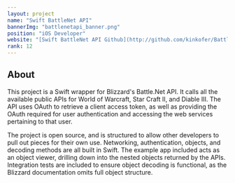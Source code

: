 ```yaml
---
layout: project
name: "Swift BattleNet API"
bannerImg: "battlenetapi_banner.png"
position: "iOS Developer"
website: "[Swift BattleNet API Github](http://github.com/kinkofer/BattleNetAPI)"
rank: 12
---
```



## About ##

This project is a Swift wrapper for Blizzard's Battle.Net API. It calls all the available public APIs for World of Warcraft, Star Craft II, and Diable III. The API uses OAuth to retrieve a client access token, as well as providing the OAuth required for user authentication and accessing the web services pertaining to that user.

The project is open source, and is structured to allow other developers to pull out pieces for their own use. Networking, authentication, objects, and decoding methods are all built in Swift. The example app included acts as an object viewer, drilling down into the nested objects returned by the APIs. Integration tests are included to ensure object decoding is functional, as the Blizzard documentation omits full object structure.
